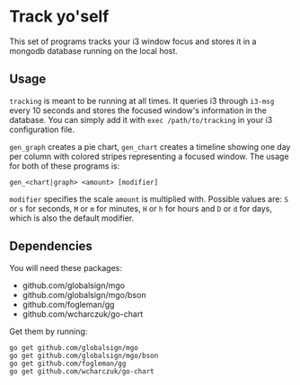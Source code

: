 Track yo'self
=============

This set of programs tracks your i3 window focus and stores it in a mongodb
database running on the local host.


Usage
-----

`tracking` is meant to be running at all times. It queries i3 through `i3-msg`
every 10 seconds and stores the focused window's information in the database.
You can simply add it with `exec /path/to/tracking` in your i3 configuration
file.

`gen_graph` creates a pie chart, `gen_chart` creates a timeline showing one day
per column with colored stripes representing a focused window. The usage for
both of these programs is:

`gen_<chart|graph> <amount> [modifier]`

`modifier` specifies the scale `amount` is multiplied with. Possible values
are: `S` or `s` for seconds, `M` or `m` for minutes, `H` or `h` for hours
and `D` or `d` for days, which is also the default modifier.

Dependencies
------------

You will need these packages:

- github.com/globalsign/mgo
- github.com/globalsign/mgo/bson
- github.com/fogleman/gg
- github.com/wcharczuk/go-chart

Get them by running:

```shell
go get github.com/globalsign/mgo
go get github.com/globalsign/mgo/bson
go get github.com/fogleman/gg
go get github.com/wcharczuk/go-chart
```
